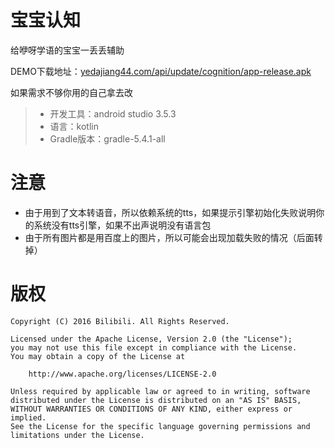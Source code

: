 # 宝宝认知
给咿呀学语的宝宝一丢丢辅助

DEMO下载地址：[yedajiang44.com/api/update/cognition/app-release.apk](yedajiang44.com/api/update/cognition/app-release.apk "demo下载地址")

如果需求不够你用的自己拿去改

> * 开发工具：android studio 3.5.3
> * 语言：kotlin
> * Gradle版本：gradle-5.4.1-all
# 注意
* 由于用到了文本转语音，所以依赖系统的tts，如果提示引擎初始化失败说明你的系统没有tts引擎，如果不出声说明没有语言包
* 由于所有图片都是用百度上的图片，所以可能会出现加载失败的情况（后面转掉）
# 版权
```
Copyright (C) 2016 Bilibili. All Rights Reserved.

Licensed under the Apache License, Version 2.0 (the "License");
you may not use this file except in compliance with the License.
You may obtain a copy of the License at

    http://www.apache.org/licenses/LICENSE-2.0

Unless required by applicable law or agreed to in writing, software
distributed under the License is distributed on an "AS IS" BASIS,
WITHOUT WARRANTIES OR CONDITIONS OF ANY KIND, either express or implied.
See the License for the specific language governing permissions and
limitations under the License.
```